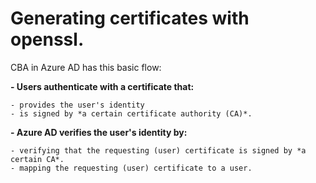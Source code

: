 # Generating certificates with openssl.

CBA in Azure AD has this basic flow:

**- Users authenticate with a certificate that:**

    - provides the user's identity
    - is signed by *a certain certificate authority (CA)*.

**- Azure AD verifies the user's identity by:**

    - verifying that the requesting (user) certificate is signed by *a certain CA*.
    - mapping the requesting (user) certificate to a user.

    
